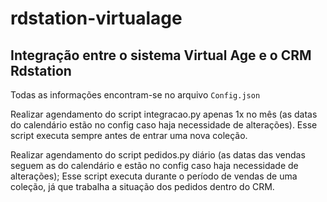 # rdstation-virtualage

## Integração entre o sistema Virtual Age e o CRM Rdstation


Todas as informações encontram-se no arquivo ``Config.json``


Realizar agendamento do script integracao.py apenas 1x no mês (as datas do calendário estão no config caso haja necessidade de alterações). 
Esse script executa sempre antes de entrar uma nova coleção.

Realizar agendamento do script pedidos.py diário (as datas das vendas seguem as do calendário e estão no config caso haja necessidade de alterações);
Esse script executa durante o período de vendas de uma coleção, já que trabalha a situação dos pedidos dentro do CRM.